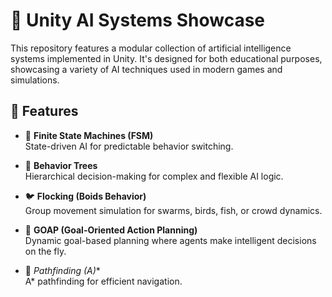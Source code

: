 # 🧠 Unity AI Systems Showcase

This repository features a modular collection of artificial intelligence systems implemented in Unity. It's designed for both educational purposes, showcasing a variety of AI techniques used in modern games and simulations.

## 🚀 Features

- 🔁 **Finite State Machines (FSM)**  
  State-driven AI for predictable behavior switching.

- 🌳 **Behavior Trees**  
  Hierarchical decision-making for complex and flexible AI logic.

- 🐦 **Flocking (Boids Behavior)**  
  Group movement simulation for swarms, birds, fish, or crowd dynamics.

- 🎯 **GOAP (Goal-Oriented Action Planning)**  
  Dynamic goal-based planning where agents make intelligent decisions on the fly.

- 🧭 **Pathfinding (A*)**  
  A* pathfinding for efficient navigation.
